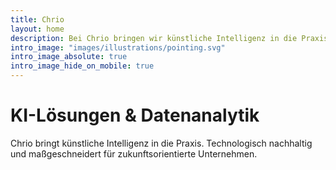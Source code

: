 ```yaml
---
title: Chrio
layout: home
description: Bei Chrio bringen wir künstliche Intelligenz in die Praxis. Unser Team aus Ki-Experten entwickelt Lösungen, die Unternehmen und Institutionen dabei unterstützen, effizienter, innovativer und zukunftssicherer zu werden.
intro_image: "images/illustrations/pointing.svg"
intro_image_absolute: true
intro_image_hide_on_mobile: true
---
```


# KI-Lösungen & Datenanalytik

Chrio bringt künstliche Intelligenz in die Praxis. Technologisch nachhaltig und maßgeschneidert für zukunftsorientierte Unternehmen.
